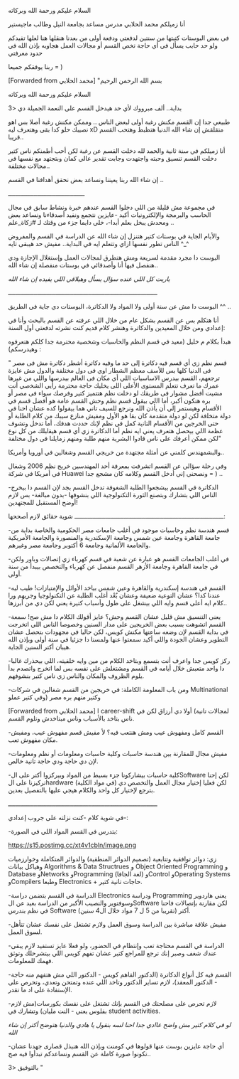 السلام عليكم ورحمة الله وبركاته 

أنا زميلكم محمد الحلابي
مدرس مساعد بجامعة النيل وطالب ماجيستير

في بعض البوستات كتبتها من سنتين لدفعتي ودفعة أولى من بعدنا هنقلها هنا لعلها تفيدكم ولو حد حابب يسأل في أي حاجة تخص القسم أو مجالات العمل هجاوبه بإذن الله في حدود معرفتي 

ربنا يوفقكم جميعا = )

[Forwarded from محمد الحلابي]
"بسم الله الرحمن الرحيم

السلام عليكم ورحمة الله وبركاته

بداية.. ألف مبرووك لأي حد هيدخل القسم على النعمة الجميلة دي <3 

طبيعي جدا إن القسم مكنش رغبة أولى لبعض الناس .. وممكن مكنش رغبة أصلا بس اهو نصيبك حلو كدا بقى وهتعرف ليه xD متقلقش إن شاء الله الدنيا هتظبط وهتحب القسم قريبا..

أنا زميلكم في سنة ثانية والحمد لله دخلت القسم عن رغبة لكن أحب أطمنكم ناس كتير دخلت القسم تنسيق وحبته واجتهدت وجابت تقدير عالي كمان وبتجتهد مع نفسها في مجالات مختلفة.. 

إن شاء الله ربنا يعيننا ونساعد بعض نحقق أهدافنا في القسم ..

ــــــــــــــــــــــــــــــــــــــــــ

في مجموعة مش قليلة من اللي دخلوا القسم عندهم خبرة ونشاط سابق في مجال الحاسب والبرمجة والإلكترونيات أكيد -عايزين نتجمع ونفيد أصدقاءنا ونساعد بعض ومحدش يبخل بعلم أبدا-، خلي دايما جزء من وقتك لـ #زكاة_علم ..

والأيام الجاية في بوستات كتير هتنزل إن شاء الله عن الدراسة في القسم والمفروض الناس تطور نفسها ازاي وتتعلم ايه في البداية.. مفيش حد هيبقى تايه ^_^ 

البوست دا مجرد مقدمة لسريعة ومش هتطرق لمجالات العمل وإستغلال الإجازة ودي هنفصل فيها أنا وأصدقائي في بوستات منفصلة إن شاء الله..

*ياريت كل اللي عنده سؤال يسأل وهيلاقي اللي يفيده إن شاء الله*

ــــــــــــــــــــــــــــــــــــــــــــــــــــــــــــــــــــــــــــــــــ

البوست دا مش عن سنة أولى ولا المواد ولا الدكاترة، البوستات دي جاية في الطريق ^^ .. 

أنا هتكلم بس عن القسم بشكل عام من خلال اللي عرفته عن القسم بالبحث وأنا في إعدادي ومن خلال المعيدين والدكاترة وهنشر كلام قديم كنت نشرته لدفعتي أول السنة:

هبدأ بكلام م خليل (معيد في قسم النظم والحاسبات وشخصية محترمة جدا كلكم هتعرفوه وهيدرسكم) :

" ﻗﺴﻢ ﻧﻈﻢ ﺯي أي ﻗﺴﻢ ﻓﻴﻪ ﺩﻛﺎﺗﺮة إلى ﺣﺪ ﻣﺎ ﻭﻓﻴﻪ ﺩﻛﺎﺗﺮة أﺷﻄﺮ ﺩﻛﺎﺗﺮة ﻣﺶ ﻓﻰ ﻣﺼﺮ ﻓﻰ ﺍﻟﺪﻧﻴﺎ ﻛﻠﻬﺎ ﺑﺲ للأﺳﻒ ﻣﻌﻈﻢ ﺍﻟﺸﻄﺎﺭ ﺍﻭي ﻓﻰ ﺩﻭﻝ مختلفة ﻭﺍﻟﺪﻭﻝ ﻣﺶ ﻋﺎﻳﺰة ﺗﺮﺟﻌﻬﻢ، ﺍﻟﻘﺴﻢ ﺑﻴﺪﺭﺱ ﺍﻻﺳﺎﺳﻴﺎﺕ اللي أي ﻣﻜﺎﻥ ﻓﻰ ﺍﻟﻌﺎﻟﻢ ﺑﻴﺪﺭﺳﻬﺎ واللي ﻣﻦ ﻏﻴﺮﻫﺎ ﻋﻤﺮﻙ ﻣﺎ ﺗﻌﺮﻑ ﺗﺘﻌﻠﻢ  ﺍﻟﻤﺴﺘﻮﻯ ﺍلأﻋﻠﻰ ﺍﻟﻠﻰ ﻳﺨﻠﻴﻚ ﺣﺎجة ﻣﺤﺘﺮمة رأيي ﺍﻟﺸﺨصي أﻧﺖ  ﻣﺸﻴﺖ أﻓﻀﻞ ﻣﺸﻮﺍﺭ ﻓﻰ ﻃﺮﻳﻘﻚ ﻟﻮ ﺩﺧﻠﺖ ﻧﻈﻢ ﻫﺘﺘﻤﻴﺰ ﻛﺘﻴﺮ ﻭﻓﺮﺻﻚ ﺳﻮﺍء ﻓﻰ ﻣﺼﺮ أﻭ ﺑﺮﻩ ﻫﺘﻜﻮﻥ أﻛﺒﺮ، أما ﺍﻟلي ﺑﻴﻘﻮﻝ ﻗﺴﻢ ﻧﻈﻢ ﻭﺣﺶ ﺍﻟﻘﺴﻢ ﻋﺎﻣﺔ ﻫﻮ أﻓﻀﻞ ﻗﺴﻢ في الأﻗﺴﺎﻡ ﻭﻫﻴﺴﺘﻤﺮ إلى أﻥ يأﺫﻥ ﺍﻟﻠﻪ ﻭﻧﺮﺟﻊ ﻟﻠﺴﻴﻒ ﺗﺎني ﻫﻤﺎ ﺑﻴﻘﻮﻟﻮﺍ ﻛﺪﻩ ﻋﺸﺎﻥ ﺍﺣﻨﺎ ﻓﻰ ﺩﻭلة ﻣﺘﺨﻠفة ﻟﻜﻦ ﻟﻮ ﺩﻭلة ﻣﺘﻘﺪمة ﻛﺎﻥ ﺑﻘﺎ ﻫﻮ الأول ﻭﻣﻔﻴﺶ ﻣﻨﺎﺯﻉ ﺳﻴﺒﻚ ﻣﻦ ﻛﻼﻡ ﺍﻟﻄﻠبة أو ﺣﺘﻰ ﺍﻟﺨﺮﺟﻴﻦ ﻣﻦ الأﻗﺴﺎﻡ ﺍﻟﺘﺎﻧية ﻛﻤﻞ ﻓﻰ ﻧﻈﻢ لإنك ﺣﺪﺩﺕ ﻫﺪﻓﻚ، أما ﺗﺪﺧﻞ ﻭﺗﺸﻮﻑ ﻋﻈمة ﺍﻟلي ﺑﻴﺤﺼﻞ ﻫﺘﻌﺮﻑ ﻳﻌني ﺍﻳﻪ ﻧﻈﻢ أما الدكاترة ﺯي أي ﻗﺴﻢ ﻫﻴﻘاﺒﻠﻚ ﻣﻦ ﻛﻞ ﻧﻮﻉ ﻟﻜﻦ ﻣﻤﻜﻦ أﻋﺮفك ﻋﻠﻰ ﻧﺎﺱ ﻗﺎﺩﻭﺍ ﺍﻟﺒﺸﺮية ﻣﻨﻬﻢ طلبة ﻭﻣﻨﻬﻢ ﺯﻣﺎﻳﻠﻨﺎ ﻓﻰ ﺩﻭﻝ ﻣﺨﺘلفة"

والبشمهندس كلمني عن أمثلة مجتهدة من خريجي القسم وشغالين في أوروبا وأمريكا..

وفي رحلة سؤالي عن القسم اتشرفت بمعرفة أحد المهندسين خريج نظم 2006 وشغال في أمريكا في شركة Huawei ونصحني إني أدخل القسم وكلامه كان مشجع جدا = ) .. 

-الدكاترة في القسم بيشجعوا الطلبة الشغوفة تدخل القسم بجد لإن القسم دا بيخرج الناس اللي بتشارك وبتصنع الثورة التكنولوجية اللي بنشوفها -بدون مبالغة- بس لازم أوضح المستقبل للمجتهدين!

ــــــــــــــــــــــــــــــــــــــــــــــــــــــــــــــــــــــــــــــــــ
شوية حقائق لازم أصححها:

-قسم هندسة نظم وحاسبات موجود في أغلب جامعات مصر الحكومية والخاصة بداية من جامعة القاهرة وجامعة عين شمس وجامعة الإسكندرية والمنصورة والجامعة الأمريكية والجامعة الألمانية وجامعة 6 أكتوبر وجامعة مصر وغيرهم.

-في أغلب الجامعات القسم هو عبارة عن شعبة في قسم كهرباء زي إتصالات وباور ولكن في جامعة القاهرة وجامعة الأزهر القسم منفصل عن كهرباء والتخصص بيبدأ من سنة أولى.

-القسم في هندسة إسكندرية والقاهرة وعين شمس بياخد الأوائل والإمتيازات! طيب ليه عندنا كدا؟ عشان التوعية ضعيفة وعشان بُعْد أغلب الطلبة عن التكنولوجيا وجريهم ورا كلام ايه أعلى قسم وايه اللي بيشغل على طول وأسباب كتيرة يعني لكن دي من أبرزها..

-يعني التنسيق مش قليل عشان القسم وحش؟ عايز أقولك الكلام دا مش صح! سمعة القسم اتشوهت بسبب بعض الخريجين على مدار السنين وخصوصا الناس اللي اتخرجت في بداية القسم لإن وضعه ساعتها مكنش كويس، لكن حاليا في مجهودات بتحصل عشان التطوير وعشان الجودة واللي أكيد سمعتوا عنها ولمسنا دا جزئيا في سنة أولى وبإذن الله هيبان أكتر السنين الجاية.

-ركز كويس جدا واعرف أنت بتسمع وبتاخد الكلام من مين وايه خلفيته، اللي بيحذرك غالبا دا واحد متعبش خلال أيامه في القسم ومشتغلش على نفسه بس لما اتخرج واتصدم بدأ يلوم الظروف والمكان والناس زي ناس كتير بنشوفهم.

-ومن باب المعلومة الكاملة: في خريجين من القسم شغالين في شركات Multinational وكتير منهم بره مصر (وفي كتير عملو

[Forwarded from محمد الحلابي]
ا career-shift لمجالات تانية) أولا دي أرزاق لكن في ناس بتاخد بالأسباب وناس مبتاخدش وتلوم القسم.

-القسم كامل ومفهوش عيب ومش هنتعب فيه؟ لأ مفيش قسم مفهوش عيب، ومفيش مكان مفهوش تعب.
 
-مفيش مجال للمقارنة بين هندسة حاسبات وكلية حاسبات ومعلومات أو نظم ومعلومات لإن دي حاجة ودي حاجة تانية خالص.

-كلية حاسبات بيشاركونا جزء بسيط من المواد وبيركزوا أكتر على الSoftware لكن إحنا تركيزنا على الhardware (في مواد الكلية) لكن فعليا إختيار مجال العمل والتخصص دي بترجع لإختيار كل واحد والكلام هيجي عليها بالتفصيل بعدين.

ــــــــــــــــــــــــــــــــــــــــــــــــــــــــــــــــــــــــــــــــــ

في شوية كلام -كنت نزلته على جروب إعدادي-: 

-بتدرس في القسم المواد اللي في الصورة:

https://s15.postimg.cc/xt4v1cbln/image.png

زي: دوائر توافقية وتتابعية (تصميم الدوائر المنطقية) والدوائر المتكاملة وخوارزميات وهياكل بيانات Algorithms & Data Structrues و Object Oriented Programming و Database وNetworks وProgramming (لغة الجافا) وControl وOperating Systems وCompilers وطبعا Electronics + حاجات تانية كتير.

-الدراسة في القسم بتضمن دراسة Electronics ودراسة Programming يعني هاردوير وسوفتوير والنصيب الأكبر من الدراسة بعيد عن الSoftware لكن مقارنة بإتصالات فاحنا في نظم بندرس Software أكتر (تقريبا من 5 ل 7 مواد خلال ال4 سنين).

-مفيش علاقة مباشرة بين الدراسة وسوق العمل ولازم تشتغل على نفسك عشان تتأهل لسوق العمل.

-الدراسة في القسم محتاجة تعب وإنتظام في الحضور، ولو فعلا عايز تستفيد لازم يبقى عندك شغف وصبر إنك ترجع للمراجع كتير عشان تفهم كويس اللي بيتشرحلك وتوثق فهمك للمعلومات.

-القسم فيه كل أنواع الدكاترة (الدكتور الفاهم كويس - الدكتور اللي مش هتفهم منه حاجة - الدكتور المعقد)، لازم تساير الدكتور وتاخد اللي عنده وتمتحن وتعدي، وتحرص على الإستفادة على اد ما تقدر.

-لازم تحرص على مصلحتك في القسم بإنك تشتغل على نفسك بكورسات(مش لازم بفلوس يعني - النت مليان) وتشارك في student activities.

*لو في كلام كتير مش واضح عاادي جدا احنا لسه بنقول يا هادي والدنيا هتوضح أكتر إن شاء الله*

-أي حاجة عايزين بوست عنها قولوها في كومنت وبإذن الله هنبذل قصارى جهدنا عشان تكونوا صورة كاملة عن القسم ونساعدكم تبدأوا فيه صح..

بالتوفيق <3 "
